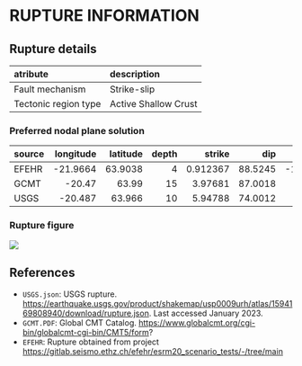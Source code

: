 # RUPTURE INFORMATION
    
## Rupture details

| atribute             | description          |
|:---------------------|:---------------------|
| Fault mechanism       | Strike-slip          |
| Tectonic region type | Active Shallow Crust |

### Preferred nodal plane solution

| source   |   longitude |   latitude |   depth |   strike |     dip |    rake |   mag |
|:---------|------------:|-----------:|--------:|---------:|--------:|--------:|------:|
| EFEHR    |    -21.9664 |    63.9038 |       4 | 0.912367 | 88.5245 | -172.73 |  5.87 |
| GCMT     |    -20.47   |    63.99   |      15 | 3.97681  | 87.0018 | -164    |  6.5  |
| USGS     |    -20.487  |    63.966  |      10 | 5.94788  | 74.0012 | -166    |  6.5  |

### Rupture figure

![](earthquake_ruptures.png)

## References

- `USGS.json`: USGS rupture. https://earthquake.usgs.gov/product/shakemap/usp0009urh/atlas/1594169808940/download/rupture.json. Last accessed January 2023.
- `GCMT.PDF`: Global CMT Catalog. https://www.globalcmt.org/cgi-bin/globalcmt-cgi-bin/CMT5/form?
- `EFEHR`: Rupture obtained from project https://gitlab.seismo.ethz.ch/efehr/esrm20_scenario_tests/-/tree/main